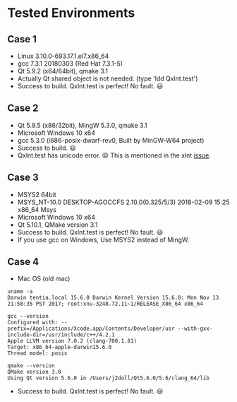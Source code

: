 # Tested Environments

## Case 1
- Linux 3.10.0-693.17.1.el7.x86_64
- gcc 7.3.1 20180303 (Red Hat 7.3.1-5)
- Qt 5.9.2 (x64/64bit), qmake 3.1 
- Actually Qt shared object is not needed. (type 'ldd Qxlnt.test')
- Success to build. Qxlnt.test is perfect! No fault. :smiley:

## Case 2
- Qt 5.9.5 (x86/32bit), MingW 5.3.0, qmake 3.1
- Microsoft Windows 10 x64
- gcc 5.3.0 (i686-posix-dwarf-rev0, Built by MinGW-W64 project)
- Success to build. :smiley:
- Qxlnt.test has unicode error. :rage: This is mentioned in the xlnt [issue](https://github.com/tfussell/xlnt/issues/251).

## Case 3
- MSYS2 64bit  
- MSYS_NT-10.0 DESKTOP-AGOCCFS 2.10.0(0.325/5/3) 2018-02-09 15:25 x86_64 Msys
- Microsoft Windows 10 x64
- Qt 5.10.1, QMake version 3.1
- Success to build. Qxlnt.test is perfect! No fault. :smiley:
- If you use gcc on Windows, Use MSYS2 instead of MingW. 

## Case 4
- Mac OS (old mac)

```
uname -a
Darwin tentia.local 15.6.0 Darwin Kernel Version 15.6.0: Mon Nov 13 21:58:35 PST 2017; root:xnu-3248.72.11~1/RELEASE_X86_64 x86_64

gcc --version
Configured with: --prefix=/Applications/Xcode.app/Contents/Developer/usr --with-gxx-include-dir=/usr/include/c++/4.2.1
Apple LLVM version 7.0.2 (clang-700.1.81)
Target: x86_64-apple-darwin15.6.0
Thread model: posix

qmake --version
QMake version 3.0
Using Qt version 5.6.0 in /Users/j2doll/Qt5.6.0/5.6/clang_64/lib
```

- Success to build. Qxlnt.test is perfect! No fault. :smiley:

